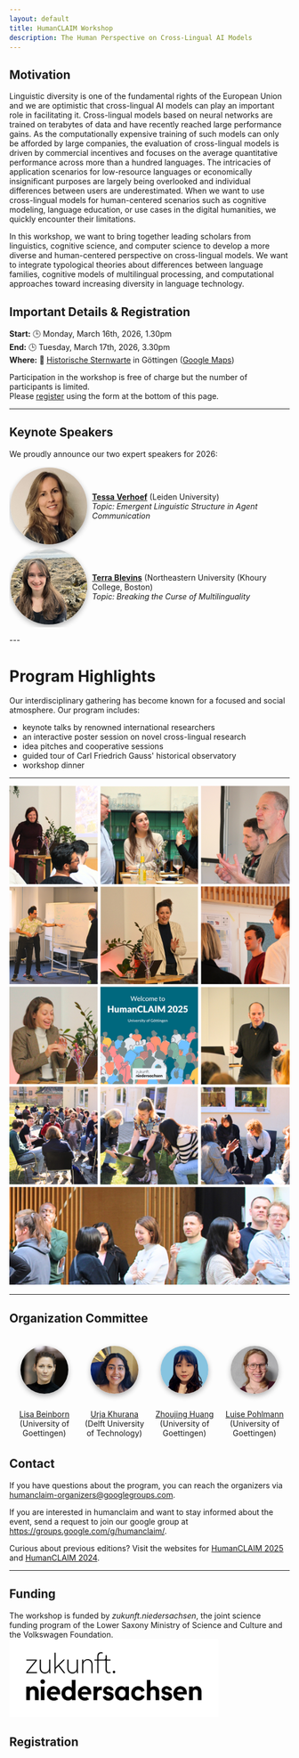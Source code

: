 ```yaml
---
layout: default
title: HumanCLAIM Workshop
description: The Human Perspective on Cross-Lingual AI Models
---
```


## Motivation
Linguistic diversity is one of the fundamental rights of the European Union and we are optimistic that cross-lingual AI models can play an important role in facilitating it. Cross-lingual models based on neural networks are trained on terabytes of data and have recently reached large performance gains. As the computationally expensive training of such models can only be afforded by large companies, the evaluation of cross-lingual models is driven by commercial incentives and focuses on the average quantitative performance across more than a hundred languages. The intricacies of application scenarios for low-resource languages or economically insignificant purposes are largely being overlooked and individual differences between users are underestimated. When we want to use cross-lingual models for human-centered scenarios such as cognitive modeling, language education, or use cases in the digital humanities, we quickly encounter their limitations. 

In this workshop, we want to bring together leading scholars from linguistics, cognitive science, and computer science to develop a more diverse and human-centered perspective on cross-lingual models.  We want to integrate typological theories about differences between language families, cognitive models of multilingual processing, and computational approaches toward increasing diversity in language technology.

## Important Details & Registration
**Start:** 🕒 Monday, March 16th, 2026, 1.30pm <br>
**End:** 🕒 Tuesday, March 17th, 2026, 3.30pm <br>
**Where:** 📍 <a href="https://www.uni-goettingen.de/en/96209.html">Historische Sternwarte</a> in Göttingen (<a href="https://maps.app.goo.gl/6HCMp4RPkBHpusDRA">Google Maps</a>)<br>

Participation in the workshop is free of charge but the number of participants is limited. <br>
Please [register](#registration) using the form at the bottom of this page. <br>

---
## **Keynote Speakers**  
We proudly announce our two expert speakers for 2026:  

<table style="border: hidden;">
 <tr style="border: hidden;">
  <td style="border: hidden; padding: 2px; vertical-align: middle;"><a href="https://sites.google.com/view/tessa-verhoef/home"><img src="images/tessa_verhoef_square.jpg" alt="Profile picture of Tessa Verhoef" style="max-height:13em; width:auto; object-fit: contain; border-radius: 50%; box-shadow: 0px 4px 10px rgba(0, 0, 0, 0.3);"></a>
  </td>
  <td style="border: hidden;"><a href="https://sites.google.com/view/tessa-verhoef/home"><b>Tessa Verhoef</b></a> (Leiden University)<br><em>Topic: Emergent Linguistic Structure in Agent Communication</em> 
  </td>
 </tr>
 <tr style="border: hidden;">
  <td style="border: hidden; padding: 2px; vertical-align: middle;"><a href="https://blvns.github.io/"><img src="images/terra_blevins.jpeg" alt="Profile picture of Terra Blevins" style="max-height:13em; width:auto; object-fit: contain; border-radius: 50%; box-shadow: 0px 4px 10px rgba(0, 0, 0, 0.3);"></a>
  </td>
  <td style="border: hidden;"><a href="https://blvns.github.io/"><b>Terra Blevins</b></a> (Northeastern University (Khoury College, Boston)<br><em>Topic:  Breaking the Curse of Multilinguality</em>
  </td>
 </tr>
</table>
---

# **Program Highlights**  

Our interdisciplinary gathering has become known for a focused and social atmosphere. Our program includes: 
- keynote talks by renowned international researchers
- an interactive poster session on novel cross-lingual research
- idea pitches and cooperative sessions
- guided tour of Carl Friedrich Gauss' historical observatory
- workshop dinner 

<!--
### **Monday, March 16, 2026** 
<table>
 <tr>
  <td><b>13:30 - 13:50</b></td>
  <td>Opening</td>
 </tr>
 <tr>
  <td><b>13:50 - 14:50</b></td>
  <td><em>Debora Nozza:</em> Subjectivity in Cross-Lingual NLP</td>
 </tr>
 <tr>
  <td><b>14:50 - 15:00</b></td>
  <td>Social Clustering</td>
 </tr>
 <tr>
  <td><b>15:00 - 15:30</b></td>
  <td><em>Lucie Flek:</em> Stereotypes in Multilingual Models</td>
 </tr>
 <tr>
  <td><b>15:30 - 16:00</b></td>
  <td>Break</td>
 </tr>
 <tr>
  <td><b>16:00 - 18:00</b></td>
  <td>Poster Session</td>
 </tr>
</table>

### **Tuesday, March 17, 2026**  
<table>
 <tr>
  <td><b>08:30 - 09:00</b></td>
  <td>Walk-in Coffee ☕</td>
 </tr>
 <tr>
  <td><b>09:00 - 10:00</b></td>
  <td><em>Yuval Pinter:</em> Cross-Lingual Challenges in Tokenization</td>
 </tr>
 <tr>
  <td><b>10:00 - 10:30</b></td>
  <td>Idea Pitches: The Question</td>
 </tr>
 <tr>
  <td><b>10:30 - 10:50</b></td>
  <td>Coffee Break + Group Formation</td>
 </tr>
 <tr>
  <td><b>10:50 - 12:00</b></td>
  <td>Group Work Session 1: Finding Common Ground</td>
 </tr>
 <tr>
  <td><b>12:00 - 13:00</b></td>
  <td>Lunch 🍽</td>
 </tr>
 <tr>
  <td><b>13:00 - 13:30</b></td>
  <td><em>Nivedita Mani:</em> Cognitive Models of L1 Acquisition</td>
 </tr>
 <tr>
  <td><b>13:30 - 14:15</b></td>
  <td>Group Work Session 2: Preparing Pitches</td>
 </tr>
 <tr>
  <td><b>14:15 - 14:55</b></td>
  <td>Group Pitches: The Project to Find the Answer</td>
 </tr>
 <tr>
  <td><b>14:55 - 15:00</b></td>
  <td>Closing Remarks</td>
 </tr>
</table>  
-->

<!--

## **Posters**
* [Zebulon Goriely:](https://www.cst.cam.ac.uk/people/zg258) From babble to words: Pre-training language models on continuous streams of phonemes <br>
* [Bastian Bunzeck:](https://bbunzeck.github.io/) Small Language Models Also Work With Small Vocabularies: Probing the Linguistic Abilities of Grapheme- and Phoneme-Based Baby Llamas <br>
* [Iza Škrjanec:](https://www.uni-saarland.de/en/lehrstuhl/demberg/members/iza-skrjanec.html) Evaluating Cognitive Plausibility in Multilingual Tokenization Strategies: Insights from Language Models and Reading Times <br>
* [Francesca Padovani:](https://fpadovani.github.io/) What is the real benefit of using Child Directed Language for Language Modeling? <br>
* [David Reich:](https://david.reich.ai/) The Pupil Becomes the Master: Eye-Tracking Feedback for Tuning LLMs <br>
* [Marianne de Heer Kloots:](https://mdhk.net/) Investigating language learning trajectories in self-supervised speech models <br>
* [Kathy Hämmerl:](https://cis.uni-muenchen.de/~haemmerl/) Understanding Cross-Lingual Alignment <br>
* [Vera Neplenbroek:](https://veranep.github.io/) Cross-Lingual Transfer of Debiasing and Detoxification in Multilingual LLMs: An Extensive Investigation <br>
* [Siyao Peng:](https://logan-siyao-peng.github.io/) VariErr NLI: Separating Annotation Error from Human Label Variation <br>
* [Verena Blaschke:](https://verenablaschke.github.io/) What Do Dialect Speakers Want? A Survey of Attitudes Towards Language Technology for German Dialects <br>
* [Franziska Weeber:](https://www.linkedin.com/in/franziska-weeber/) Cross-Lingual Political Biases in Multilingual Large Language Models <br>
* [Jesujoba O. Alabi:](https://ajesujoba.github.io/) AfriHuBERT: A self-supervised speech representation model for African languages <br>
* [Suchir Salhan:](https://www.suchirsalhan.com/) Less is More: Pre-Training Cross-Lingual Small-Scale Language Models with Cognitively-Plausible Curriculum Learning Strategies <br>
* [Akari Haga:](https://akari000.github.io/) BabyLM Challenge: Exploring the Effect of Variation Sets on Language Model Training Efficiency <br>
* [Jaap Jumelet:](https://jumelet.ai/) Extending BLiMP To Many Languages <br>
* [Yevgen Matusevych:](https://yevgen.web.rug.nl/) Evaluating Cross-Lingual Transfer from English and Chinese <br>
* [Jan Batzner:](https://www.weizenbaum-institut.de/portrait/p/jan-batzner/) GermanPartiesQA: Benchmarking Commercial Large Language Models for Political Bias and Sycophancy <br>
-->
  
---
![Impressions from HumanCLAIM 2025](images/HumanCLAIM2025_photos.png?raw=true "HumanCLAIM 2025")

---
## Organization Committee
<table style style="border: hidden; border-collapse: collapse; width: 100%;">
 <tr style="border: hidden;">
  <td style="border: hidden; padding: 20px; vertical-align: middle; text-align: center; width: 25%;"><a href="https://www.beinborn.eu"><img src="images/lisabeinborn.jpg" alt="Profile picture of Lisa Beinborn" style="max-height:20em; width:auto; object-fit: contain; border-radius: 50%; box-shadow: 0px 4px 10px rgba(0, 0, 0, 0.3);"></a>
  </td>
    <td style="border: hidden; padding: 20px; vertical-align: middle; text-align: center; width: 25%;"><a href="https://urjakh.github.io/"><img src="images/urjakhurana.jpeg" alt="Profile picture of Urja Khurana" style="max-height:20em; width:auto; object-fit: contain; border-radius: 50%; box-shadow: 0px 4px 10px rgba(0, 0, 0, 0.3);"></a>
  </td>
  <td style="border: hidden; padding: 20px; vertical-align: middle; text-align: center; width: 25%;"><a href="https://www.linkedin.com/in/zhuojing-huang-624a6b288"><img src="images/Zhuojing_Huang.png" alt="Profile picture of Zhuojing Huang" style="max-height:20em; width:20em; object-fit: contain; border-radius: 50%; box-shadow: 0px 4px 10px rgba(0, 0, 0, 0.3);"></a>
  </td>
    <td style="border: hidden; padding: 20px; vertical-align: middle; text-align: center; width: 25%;">
     <a href="https://www.linkedin.com/in/luise-pohlmann-4444b5342/?originalSubdomain=de"><img src="images/Luise_Pohlmann.jpg" alt="Profile picture of Luise Pohlmann" style="max-height:20em; width:20em; object-fit: contain; border-radius: 50%; box-shadow: 0px 4px 10px rgba(0, 0, 0, 0.3);"></a>
  </td>


  <!--
  <td style="border: hidden; padding: 20px; vertical-align: middle; text-align: center; width: 25%;"><a href="https://www.richarddiehlmartinez.com/"><img src="images/richarddiehlmartinez.jpg" alt="Profile picture of Richard Diehl Martinez" style="max-height:20em; width:20em; object-fit: contain; border-radius: 50%; box-shadow: 0px 4px 10px rgba(0, 0, 0, 0.3);"></a>
  </td>
  <td style="border: hidden; padding: 20px; vertical-align: middle; text-align: center; width: 25%;"><a href="https://www.linkedin.com/in/eva-bexk"><img src="images/evabeck.jpg" alt="Profile picture of Eva Beck" style="max-height:20em; width:auto; object-fit: contain; border-radius: 50%;box-shadow: 0px 4px 10px rgba(0, 0, 0, 0.3);"></a>
  </td>
 -->
      
 </tr>
 <tr>
  <td style="border: hidden; padding: 5px; text-align: center; width: 25%;"><a href="https://www.beinborn.eu">Lisa Beinborn</a><br>(University of Goettingen)</td>
    <td style="border: hidden; padding: 5px; vertical-align: middle; text-align: center; width: 25%;"><a href="https://urjakh.github.io/"> Urja Khurana</a><br>(Delft University of Technology)</td>
  <td style="border: hidden; padding: 5px; vertical-align: middle; text-align: center; width: 25%;"><a href="https://www.linkedin.com/in/zhuojing-huang-624a6b288">Zhoujing Huang</a><br>(University of Goettingen)</td>
  <td style="border: hidden; padding: 5px; vertical-align: middle; text-align: center; width: 25%;"><a href="https://www.linkedin.com/in/luise-pohlmann-4444b5342/?originalSubdomain=de">Luise Pohlmann</a><br>(University of Goettingen)</td>
 </tr>
</table>

## Contact
If you have questions about the program, you can reach the organizers via <a href="mailto:humanclaim-organizers@googlegroups.com">humanclaim-organizers@googlegroups.com</a>. 

If you are interested in humanclaim and want to stay informed about the event, send a request to join our google group at <a href="https://groups.google.com/g/humanclaim/">https://groups.google.com/g/humanclaim/</a>. 

Curious about previous editions? Visit the websites for [HumanCLAIM 2025](/workshop2025.markdown) and [HumanCLAIM 2024](/workshop2024.markdown).

---
## Funding
The workshop is funded by *zukunft.niedersachsen*, the joint science funding program of the Lower Saxony Ministry of Science and Culture and the Volkswagen Foundation.
<a href="https://zukunft.niedersachsen.de/en/"><img src="images/RZ_VWS_Zukunft-Niedersachsen_Logo_Schwarz_RGB.png" style="max-height:10em; width:auto; object-fit: contain;"></a>

## Registration

